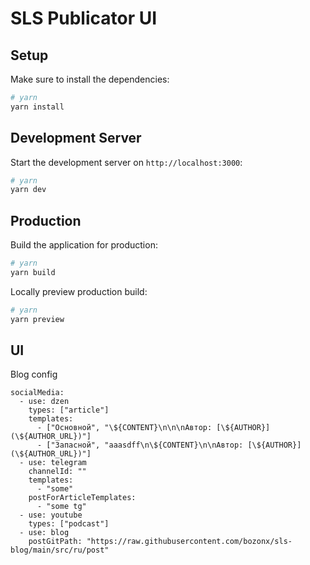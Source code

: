 # SLS Publicator UI

## Setup

Make sure to install the dependencies:

```bash
# yarn
yarn install
```

## Development Server

Start the development server on `http://localhost:3000`:

```bash
# yarn
yarn dev
```

## Production

Build the application for production:

```bash
# yarn
yarn build
```

Locally preview production build:

```bash
# yarn
yarn preview
```

## UI

Blog config

```
socialMedia:
  - use: dzen
    types: ["article"]
    templates:
      - ["Основной", "\${CONTENT}\n\n\nАвтор: [\${AUTHOR}](\${AUTHOR_URL})"]
      - ["Запасной", "aaasdff\n\${CONTENT}\n\nАвтор: [\${AUTHOR}](\${AUTHOR_URL})"]
  - use: telegram
    channelId: ""
    templates:
      - "some"
    postForArticleTemplates:
      - "some tg"
  - use: youtube
    types: ["podcast"]
  - use: blog
    postGitPath: "https://raw.githubusercontent.com/bozonx/sls-blog/main/src/ru/post"
```
